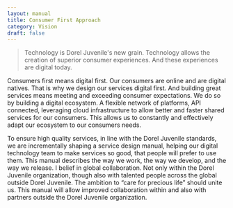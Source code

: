 ```yaml
---
layout: manual
title: Consumer First Approach
category: Vision
draft: false
---
```


> Technology is Dorel Juvenile's new grain. Technology allows the creation of superior consumer experiences. And these experiences are digital today. 

Consumers first means digital first. Our consumers are online and are digital natives. That is why we design our services digital first. And building great services means meeting and exceeding consumer expectations. We do so by building a digital ecosystem. A flexible network of platforms, API connected, leveraging cloud infrastructure to allow better and faster shared services for our consumers.  This allows us to constantly and effectively adapt our ecosystem to our consumers needs.

To ensure high quality services, in line with the Dorel Juvenile standards, we are incrementally shaping a service design manual, helping our digital technology team to make services so good, that people will prefer to use them. This manual describes the way we work, the way we develop, and the way we release. I belief in global collaboration. Not only within the Dorel Juvenile organization, though also with talented people across the global outside Dorel Juvenile. The ambition to “care for precious life” should unite us. This manual will allow improved collaboration within and also with partners outside the Dorel Juvenile organization. 